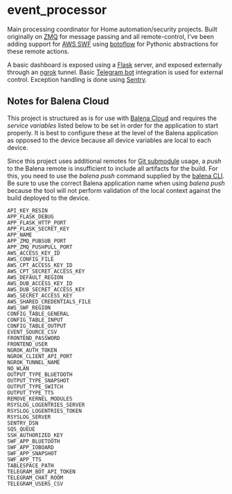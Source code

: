 # event_processor

Main processing coordinator for Home automation/security projects. Built originally on [ZMQ](https://zeromq.org/) for message passing and all remote-control, I've been adding support for [AWS SWF](https://aws.amazon.com/swf/) using [botoflow](https://github.com/boto/botoflow) for Pythonic abstractions for these remote actions.

A basic dashboard is exposed using a [Flask](https://flask.palletsprojects.com/en/1.1.x/) server, and exposed externally through an [ngrok](https://ngrok.com/) tunnel. Basic [Telegram bot](https://core.telegram.org/bots) integration is used for external control. Exception handling is done using [Sentry](https://sentry.io/).

## Notes for Balena Cloud

This project is structured as is for use with [Balena Cloud](https://www.balena.io/cloud/) and requires the *service variables* listed below to be set in order for the application to start properly. It is best to configure these at the level of the Balena application as opposed to the device because all device variables are local to each device.

Since this project uses additional remotes for [Git submodule](https://git-scm.com/book/en/v2/Git-Tools-Submodules) usage, a *push* to the Balena remote is insufficient to include all artifacts for the build. For this, you need to use the *balena push* command supplied by the [balena CLI](https://github.com/balena-io/balena-cli). Be sure to use the correct Balena application name when using *balena push* because the tool will not perform validation of the local context against the build deployed to the device.

```text
API_KEY_RESIN
APP_FLASK_DEBUG
APP_FLASK_HTTP_PORT
APP_FLASK_SECRET_KEY
APP_NAME
APP_ZMQ_PUBSUB_PORT
APP_ZMQ_PUSHPULL_PORT
AWS_ACCESS_KEY_ID
AWS_CONFIG_FILE
AWS_CPT_ACCESS_KEY_ID
AWS_CPT_SECRET_ACCESS_KEY
AWS_DEFAULT_REGION
AWS_DUB_ACCESS_KEY_ID
AWS_DUB_SECRET_ACCESS_KEY
AWS_SECRET_ACCESS_KEY
AWS_SHARED_CREDENTIALS_FILE
AWS_SWF_REGION
CONFIG_TABLE_GENERAL
CONFIG_TABLE_INPUT
CONFIG_TABLE_OUTPUT
EVENT_SOURCE_CSV
FRONTEND_PASSWORD
FRONTEND_USER
NGROK_AUTH_TOKEN
NGROK_CLIENT_API_PORT
NGROK_TUNNEL_NAME
NO_WLAN
OUTPUT_TYPE_BLUETOOTH
OUTPUT_TYPE_SNAPSHOT
OUTPUT_TYPE_SWITCH
OUTPUT_TYPE_TTS
REMOVE_KERNEL_MODULES
RSYSLOG_LOGENTRIES_SERVER
RSYSLOG_LOGENTRIES_TOKEN
RSYSLOG_SERVER
SENTRY_DSN
SQS_QUEUE
SSH_AUTHORIZED_KEY
SWF_APP_BLUETOOTH
SWF_APP_IOBOARD
SWF_APP_SNAPSHOT
SWF_APP_TTS
TABLESPACE_PATH
TELEGRAM_BOT_API_TOKEN
TELEGRAM_CHAT_ROOM
TELEGRAM_USERS_CSV
```

